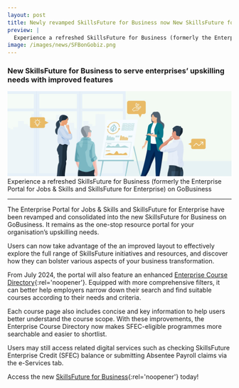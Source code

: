 ```yaml
---
layout: post
title: Newly revamped SkillsFuture for Business now New SkillsFuture for Business to serve enterprises’ upskilling needs with improved features
preview: |
  Experience a refreshed SkillsFuture for Business (formerly the Enterprise Portal for Jobs & Skills and SkillsFuture for Enterprise) on GoBusiness 
image: /images/news/SFBonGobiz.png
---
```


### New SkillsFuture for Business to serve enterprises’ upskilling needs with improved features

![](/images/news/SFBonGobiz.png)
Experience a refreshed SkillsFuture for Business (formerly the Enterprise Portal for Jobs & Skills and SkillsFuture for Enterprise) on GoBusiness 


---

The Enterprise Portal for Jobs & Skills and SkillsFuture for Enterprise have been revamped and consolidated into the new SkillsFuture for Business on GoBusiness. It remains as the  one-stop resource portal for your organisation’s upskilling needs.
 
Users can now take advantage of the an improved layout to  effectively explore the full range of SkillsFuture initiatives and resources, and discover how they can bolster various aspects of your business transformation.  

From July 2024, the portal will also feature an enhanced [Enterprise Course Directory](https://skillsfuture.gobusiness.gov.sg/course-directory/search){:rel='noopener'}. Equipped with more comprehensive filters, it can better help employers narrow down their search and find suitable courses according to their needs and criteria.

Each course page also includes concise and key information to help users better understand the course scope. With these improvements, the Enterprise Course Directory now makes SFEC-eligible programmes more searchable and easier to shortlist.

Users may still access related digital services such as checking SkillsFuture Enterprise Credit (SFEC) balance or  submitting Absentee Payroll claims via the e-Services tab.  

Access the new [SkillsFuture for Business](https://skillsfuture.gobusiness.gov.sg/){:rel='noopener'} today! 